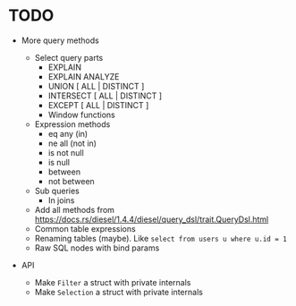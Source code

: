 # TODO

- More query methods
  - Select query parts
    - EXPLAIN
    - EXPLAIN ANALYZE
    - UNION [ ALL | DISTINCT ]
    - INTERSECT [ ALL | DISTINCT ]
    - EXCEPT [ ALL | DISTINCT ]
    - Window functions
  - Expression methods
    - eq any (in)
    - ne all (not in)
    - is not null
    - is null
    - between
    - not between
  - Sub queries
    - In joins
  - Add all methods from https://docs.rs/diesel/1.4.4/diesel/query_dsl/trait.QueryDsl.html
  - Common table expressions
  - Renaming tables (maybe). Like `select from users u where u.id = 1`
  - Raw SQL nodes with bind params

- API
  - Make `Filter` a struct with private internals
  - Make `Selection` a struct with private internals
